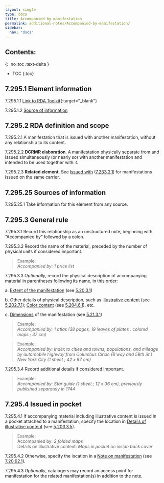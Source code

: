 ```yaml
---
layout: single
type: docs
title: Accompanied by manifestation
permalink: additional-notes/Accompanied-by-manifestation/
sidebar:
  nav: "docs"
---
```


## Contents:
{: .no_toc .text-delta }

- TOC
{:toc}

## 7.295.1 Element information

<a name="7.295.1.1">7.295.1.1</a> [Link to RDA Toolkit](https://beta.rdatoolkit.org/Content/Index?externalId=en-US_ala-c700044a-97ee-3f4b-8ac3-2139c2e827ca){:target="_blank"}

<a name="7.295.1.2">7.295.1.2</a> [Source of information](/DCRMR/additional-notes/)

## 7.295.2 RDA definition and scope

<a name="7.295.2.1">7.295.2.1</a> A manifestation that is issued with another manifestation, without any relationship to its content.

<a name="7.295.2.2">7.295.2.2</a> **DCRMR elaboration**. A manifestation physically separate from and issued simultaneously (or nearly so) with another manifestation and intended to be used together with it.

<a name="7.295.2.3">7.295.2.3</a> **Related element**. See [Issued with](/DCRMR/additional-notes/Issued-with/) ([7.233.3.1](/DCRMR/additional-notes/Issued-with/#7.233.3.1)) for manifestations issued on the same carrier.

## 7.295.25 Sources of information

<a name="7.295.25.1">7.295.25.1</a> Take information for this element from any source.

## 7.295.3 General rule

<a name="7.295.3.1">7.295.3.1</a> Record this relationship as an unstructured note, beginning with “Accompanied by” followed by a colon.

<a name="7.295.3.2">7.295.3.2</a> Record the name of the material, preceded by the number of physical units if considered important.

> Example:  
> <CITE>Accompanied by: 1 price list</CITE>

<a name="7.295.3.3">7.295.3.3</a> *Optionally*, record the physical description of accompanying material in parentheses following its name, in this order:

a.	[Extent of the manifestation](/DCRMR/phys-desc/Extent-of-manifestation/) (see [5.20.3.1](/DCRMR/phys-desc/Extent-of-manifestation/#5.20.3.1)) 

b.	Other details of physical description, such as [Illustrative content](/DCRMR/phys-desc/Illustrative-content/) (see [5.202.7.1](/DCRMR/phys-desc/Illustrative-content/#5.202.7.1)); [Color content](/DCRMR/phys-desc/Color-content) (see [5.204.6.1](/DCRMR/phys-desc/Color-content/#5.204.6.1)), etc.

c.	[Dimensions](/DCRMR/phys-desc/Dimensions/) of the manifestation (see [5.21.3.1](/DCRMR/phys-desc/Dimensions/#5.21.3.1))

>Example:  
> <CITE>Accompanied by: 1 atlas (38 pages, 19 leaves of plates : colored maps ; 37 cm)</CITE>

>Example:  
> <CITE>Accompanied by: Index to cities and towns, populations, and mileage by automobile highway from Columbus Circle (B'way and 59th St.) New York City (1 sheet ; 42 x 67 cm)</CITE>

<a name="7.295.3.4">7.295.3.4</a> Record additional details if considered important. 

>Example:  
> <CITE>Accompanied by: Star guide (1 sheet ; 12 x 36 cm), previously published separately in 1744 </CITE>

## 7.295.4 Issued in pocket

<a name="7.295.4.1">7.295.4.1</a> If accompanying material including illustrative content is issued in a pocket attached to a manifestation, specify the location in [Details of illustrative content](/DCRMR/phys-desc/Details-of-illustrative-content/) (see [5.203.3.5](/DCRMR/phys-desc/Details-of-illustrative-content/#5.203.3.5)). 

>Example:  
> Accompanied by: <CITE>2 folded maps</CITE>  
> Details on illustrative content: <CITE>Maps in pocket on inside back cover</CITE>

<a name="7.295.4.2">7.295.4.2</a> Otherwise, specify the location in a [Note on manifestation](/DCRMR/additional-notes/Note-on-manifestation/) (see [7.20.92.1](/DCRMR/additional-notes/Note-on-manifestation/#7.20.92.1)).

<a name="7.295.4.3">7.295.4.3</a>  *Optionally*, catalogers may record an access point for manifestation for the related manifestation(s) in addition to the note. 